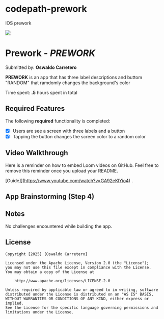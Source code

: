 # codepath-prework
IOS prework

<div>
    <a href="https://www.loom.com/share/70d8622d41694b56bccfcf55dec15f4b">
    </a>
    <a href="https://www.loom.com/share/70d8622d41694b56bccfcf55dec15f4b">
      <img style="max-width:300px;" src="https://cdn.loom.com/sessions/thumbnails/70d8622d41694b56bccfcf55dec15f4b-4b418388fd196a0e-full-play.gif">
    </a>
  </div>

# Prework - *PREWORK*

Submitted by: **Oswaldo Carretero**

**PREWORK** is an app that has three label descriptions and buttom "RANDOM" that ramdomly changes the background's color   

Time spent: **.5** hours spent in total

## Required Features

The following **required** functionality is completed:

- [x] Users are see a screen with three labels and a button
- [x] Tapping the button changes the screen color to a random color
 
## Video Walkthrough

Here is a reminder on how to embed Loom videos on GitHub. Feel free to remove this reminder once you upload your README. 

[Guide]](https://www.youtube.com/watch?v=GA92eKlYio4) .

## App Brainstorming (Step 4)

## Notes

No challenges encountered while building the app.

## License

    Copyright [2025] [Oswaldo Carretero]

    Licensed under the Apache License, Version 2.0 (the "License");
    you may not use this file except in compliance with the License.
    You may obtain a copy of the License at

        http://www.apache.org/licenses/LICENSE-2.0

    Unless required by applicable law or agreed to in writing, software
    distributed under the License is distributed on an "AS IS" BASIS,
    WITHOUT WARRANTIES OR CONDITIONS OF ANY KIND, either express or implied.
    See the License for the specific language governing permissions and
    limitations under the License.
